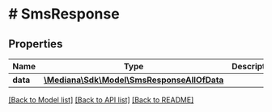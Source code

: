 # # SmsResponse

## Properties

Name | Type | Description | Notes
------------ | ------------- | ------------- | -------------
**data** | [**\Mediana\Sdk\Model\SmsResponseAllOfData**](SmsResponseAllOfData.md) |  | [optional]

[[Back to Model list]](../../README.md#models) [[Back to API list]](../../README.md#endpoints) [[Back to README]](../../README.md)
